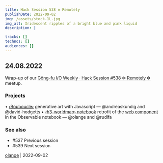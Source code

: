 ```yaml
---
title: Hack Session 538 ✼ Remotely
publishDate: 2022-09-02
img: /assets/stock-1L.jpg
img_alt: Iridescent ripples of a bright blue and pink liquid
description: |

tracks: []
technos: []
audiences: []
---
```


## 24.08.2022

Wrap-up of our [Gōng-fu I/O Weekly · Hack Session #538 ✼ Remotely ✼](https://www.meetup.com/fr-FR/gōngfuio/events/nhvtvsydclbgc/) meetup.

### Projects

• [‹Bouboucle›](http://bouboucle.com) generative art with Javascript — @andreaskundig and @david-hodgetts 
• [‹h3-worldmap› notebook](https://observablehq.com/@olange/h3-minimap) retrofit of the [web component](https://github.com/olange/h3-worldmap) in the Observable notebook — @olange and @rudifa

### See also

* #537 Previous session
* #539 Next session

[olange](https://github.com/olange) | 2022-09-02


